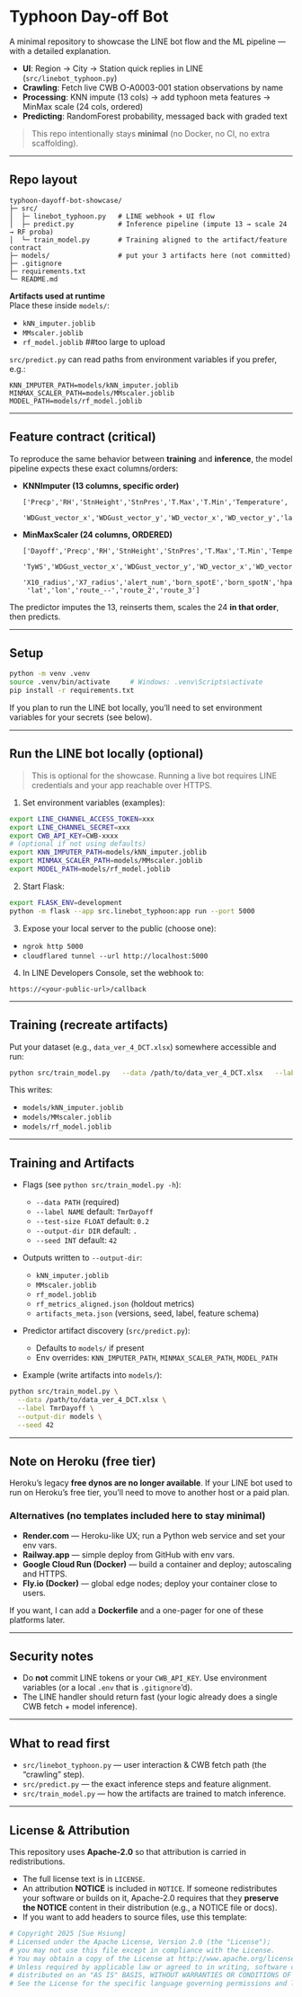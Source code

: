 # Typhoon Day-off Bot
A minimal repository to showcase the LINE bot flow and the ML pipeline — with a detailed explanation.

- **UI**: Region → City → Station quick replies in LINE (`src/linebot_typhoon.py`)
- **Crawling**: Fetch live CWB O-A0003-001 station observations by name
- **Processing**: KNN impute (13 cols) → add typhoon meta features → MinMax scale (24 cols, ordered)
- **Predicting**: RandomForest probability, messaged back with graded text

> This repo intentionally stays **minimal** (no Docker, no CI, no extra scaffolding).
---

## Repo layout

```
typhoon-dayoff-bot-showcase/
├─ src/
│  ├─ linebot_typhoon.py   # LINE webhook + UI flow
│  ├─ predict.py           # Inference pipeline (impute 13 → scale 24 → RF proba)
│  └─ train_model.py       # Training aligned to the artifact/feature contract
├─ models/                 # put your 3 artifacts here (not committed)
├─ .gitignore
├─ requirements.txt
└─ README.md
```

**Artifacts used at runtime**  
Place these  inside `models/`:
- `kNN_imputer.joblib`
- `MMscaler.joblib`
- `rf_model.joblib` ##too large to upload

`src/predict.py` can read paths from environment variables if you prefer, e.g.:
```
KNN_IMPUTER_PATH=models/kNN_imputer.joblib
MINMAX_SCALER_PATH=models/MMscaler.joblib
MODEL_PATH=models/rf_model.joblib
```

---

## Feature contract (critical)

To reproduce the same behavior between **training** and **inference**, the model pipeline expects these exact columns/orders:

- **KNNImputer (13 columns, specific order)**  
  ```
  ['Precp','RH','StnHeight','StnPres','T.Max','T.Min','Temperature',
   'WDGust_vector_x','WDGust_vector_y','WD_vector_x','WD_vector_y','lat','lon']
  ```

- **MinMaxScaler (24 columns, ORDERED)**  
  ```
  ['Dayoff','Precp','RH','StnHeight','StnPres','T.Max','T.Min','Temperature',
   'TyWS','WDGust_vector_x','WDGust_vector_y','WD_vector_x','WD_vector_y',
   'X10_radius','X7_radius','alert_num','born_spotE','born_spotN','hpa',
   'lat','lon','route_--','route_2','route_3']
  ```

The predictor imputes the 13, reinserts them, scales the 24 **in that order**, then predicts.

---

## Setup

```bash
python -m venv .venv
source .venv/bin/activate     # Windows: .venv\Scripts\activate
pip install -r requirements.txt
```

If you plan to run the LINE bot locally, you’ll need to set environment variables for your secrets (see below).

---

## Run the LINE bot locally (optional)

> This is optional for the showcase. Running a live bot requires LINE credentials and your app reachable over HTTPS.

1) Set environment variables (examples):
```bash
export LINE_CHANNEL_ACCESS_TOKEN=xxx
export LINE_CHANNEL_SECRET=xxx
export CWB_API_KEY=CWB-xxxx
# (optional if not using defaults)
export KNN_IMPUTER_PATH=models/kNN_imputer.joblib
export MINMAX_SCALER_PATH=models/MMscaler.joblib
export MODEL_PATH=models/rf_model.joblib
```

2) Start Flask:
```bash
export FLASK_ENV=development
python -m flask --app src.linebot_typhoon:app run --port 5000
```

3) Expose your local server to the public (choose one):
- `ngrok http 5000`
- `cloudflared tunnel --url http://localhost:5000`

4) In LINE Developers Console, set the webhook to:
```
https://<your-public-url>/callback
```

---

## Training (recreate artifacts)

Put your dataset (e.g., `data_ver_4_DCT.xlsx`) somewhere accessible and run:

```bash
python src/train_model.py   --data /path/to/data_ver_4_DCT.xlsx   --label TmrDayoff   --output-dir models
```

This writes:
- `models/kNN_imputer.joblib`
- `models/MMscaler.joblib`
- `models/rf_model.joblib`

---

## Training and Artifacts

- Flags (see `python src/train_model.py -h`):
  - `--data PATH` (required)
  - `--label NAME` default: `TmrDayoff`
  - `--test-size FLOAT` default: `0.2`
  - `--output-dir DIR` default: `.`
  - `--seed INT` default: `42`

- Outputs written to `--output-dir`:
  - `kNN_imputer.joblib`
  - `MMscaler.joblib`
  - `rf_model.joblib`
  - `rf_metrics_aligned.json` (holdout metrics)
  - `artifacts_meta.json` (versions, seed, label, feature schema)

- Predictor artifact discovery (`src/predict.py`):
  - Defaults to `models/` if present
  - Env overrides: `KNN_IMPUTER_PATH`, `MINMAX_SCALER_PATH`, `MODEL_PATH`

- Example (write artifacts into `models/`):
```bash
python src/train_model.py \
  --data /path/to/data_ver_4_DCT.xlsx \
  --label TmrDayoff \
  --output-dir models \
  --seed 42
```

---

## Note on Heroku (free tier)

Heroku’s legacy **free dynos are no longer available**. If your LINE bot used to run on Heroku’s free tier, you’ll need to move to another host or a paid plan.

### Alternatives (no templates included here to stay minimal)
- **Render.com** — Heroku-like UX; run a Python web service and set your env vars.
- **Railway.app** — simple deploy from GitHub with env vars.
- **Google Cloud Run (Docker)** — build a container and deploy; autoscaling and HTTPS.
- **Fly.io (Docker)** — global edge nodes; deploy your container close to users.

If you want, I can add a **Dockerfile** and a one-pager for one of these platforms later.

---

## Security notes

- Do **not** commit LINE tokens or your `CWB_API_KEY`. Use environment variables (or a local `.env` that is `.gitignore`’d).
- The LINE handler should return fast (your logic already does a single CWB fetch + model inference).

---

## What to read first

- `src/linebot_typhoon.py` — user interaction & CWB fetch path (the “crawling” step).
- `src/predict.py` — the exact inference steps and feature alignment.
- `src/train_model.py` — how the artifacts are trained to match inference.



---

## License & Attribution

This repository uses **Apache-2.0** so that attribution is carried in redistributions.

- The full license text is in `LICENSE`.
- An attribution **NOTICE** is included in `NOTICE`. If someone redistributes your software or builds on it,
  Apache-2.0 requires that they **preserve the NOTICE** content in their distribution (e.g., a NOTICE file or docs).
- If you want to add headers to source files, use this template:

```python
# Copyright 2025 [Sue Hsiung]
# Licensed under the Apache License, Version 2.0 (the "License");
# you may not use this file except in compliance with the License.
# You may obtain a copy of the License at http://www.apache.org/licenses/LICENSE-2.0
# Unless required by applicable law or agreed to in writing, software distributed under the License is
# distributed on an "AS IS" BASIS, WITHOUT WARRANTIES OR CONDITIONS OF ANY KIND, either express or implied.
# See the License for the specific language governing permissions and limitations under the License.
```
